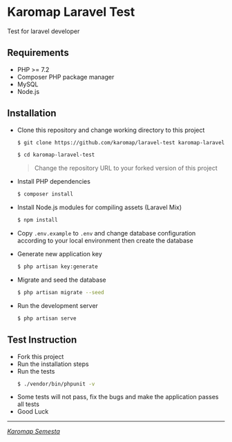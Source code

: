 # Karomap Laravel Test

Test for laravel developer



## Requirements

- PHP >= 7.2
- Composer PHP package manager
- MySQL
- Node.js



## Installation

- Clone this repository and change working directory to this project
  ```bash
  $ git clone https://github.com/karomap/laravel-test karomap-laravel-test

  $ cd karomap-laravel-test
  ```

  > Change the repository URL to your forked version of this project

- Install PHP dependencies
  ```bash
  $ composer install
  ```

- Install Node.js modules for compiling assets (Laravel Mix)
  ```bash
  $ npm install
  ```

- Copy `.env.example` to `.env` and change database configuration according to your local environment then create the database
  
- Generate new application key
  ```bash
  $ php artisan key:generate
  ```

- Migrate and seed the database
  ```bash
  $ php artisan migrate --seed
  ```

- Run the development server
  ```bash
  $ php artisan serve
  ```



## Test Instruction

- Fork this project
- Run the installation steps
- Run the tests
  ```bash
  $ ./vendor/bin/phpunit -v
  ```
- Some tests will not pass, fix the bugs and make the application passes all tests
- Good Luck


---
[*Karomap Semesta*](https://www.karomap.com)
